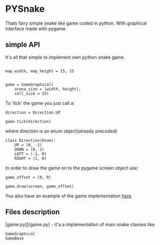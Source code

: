 # PYSnake

Thats fairy simple snake like game coded in python. With graphical interface made with pygame.

## simple API

It's all that simple to implement own python snake game.
```python3

map_width, map_height = 15, 15


game = GameGraphical(
    arena_size = (width, height),
    cell_size = 25)

```

To 'tick' the game you just call a:
```python3
direction = Direction.UP

game.tick(direction)
```

where direction is an enum object(already precoded)

```python3
class Direction(Enum):
    UP = (0, -1)
    DOWN = (0, 1)
    LEFT = (-1, 0)
    RIGHT = (1, 0)
```

In order to draw the game on to the pygame screen object use:
```python3
game_offset = (0, 0)

game.draw(screen, game_offset)
```

You also have an example of the game implementation [here](/main.py).

## Files description

[game.py][/game.py] - it'a a implementation of main snake classes like

```python3
GameGraphical
GameBase
```


